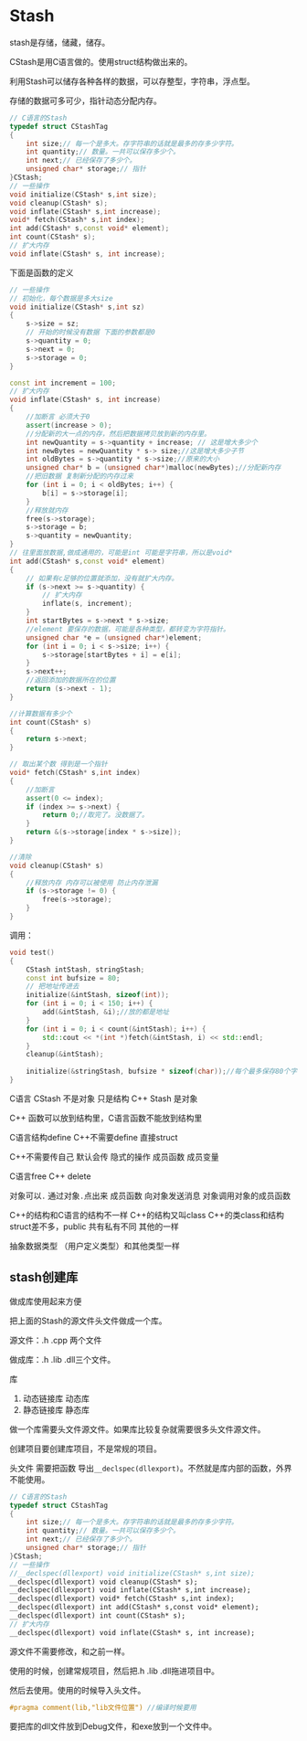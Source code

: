 # Stash

stash是存储，储藏，储存。

CStash是用C语言做的。使用struct结构做出来的。

利用Stash可以储存各种各样的数据，可以存整型，字符串，浮点型。

存储的数据可多可少，指针动态分配内存。

```c++
// C语言的Stash
typedef struct CStashTag
{
    int size;// 每一个是多大。存字符串的话就是最多的存多少字符。
    int quantity;// 数量。一共可以保存多少个。
    int next;// 已经保存了多少个。
    unsigned char* storage;// 指针
}CStash;
// 一些操作
void initialize(CStash* s,int size);
void cleanup(CStash* s);
void inflate(CStash* s,int increase);
void* fetch(CStash* s,int index);
int add(CStash* s,const void* element);
int count(CStash* s);
// 扩大内存
void inflate(CStash* s, int increase);
```

下面是函数的定义

```c++
// 一些操作
// 初始化，每个数据是多大size
void initialize(CStash* s,int sz)
{
    s->size = sz;
    // 开始的时候没有数据 下面的参数都是0
    s->quantity = 0;
    s->next = 0;
    s->storage = 0;
}

const int increment = 100;
// 扩大内存
void inflate(CStash* s, int increase)
{
    //加断言 必须大于0
    assert(increase > 0);
    //分配新的大一点的内存，然后把数据拷贝放到新的内存里。
    int newQuantity = s->quantity + increase; // 这是增大多少个
    int newBytes = newQuantity * s-> size;//这是增大多少子节
    int oldBytes = s->quantity * s->size;//原来的大小
    unsigned char* b = (unsigned char*)malloc(newBytes);//分配新内存
    //把旧数据 复制新分配的内存过来
    for (int i = 0; i < oldBytes; i++) {
        b[i] = s->storage[i];
    }
    //释放就内存
    free(s->storage);
    s->storage = b;
    s->quantity = newQuantity;
}
// 往里面放数据,做成通用的，可能是int 可能是字符串，所以是void*
int add(CStash* s,const void* element)
{
    // 如果有c足够的位置就添加，没有就扩大内存。
    if (s->next >= s->quantity) {
        // 扩大内存
        inflate(s, increment);
    }
    int startBytes = s->next * s->size;
    //element 要保存的数据，可能是各种类型，都转变为字符指针。
    unsigned char *e = (unsigned char*)element;
    for (int i = 0; i < s->size; i++) {
        s->storage[startBytes + i] = e[i];
    }
    s->next++;
    //返回添加的数据所在的位置
    return (s->next - 1);
}

//计算数据有多少个
int count(CStash* s)
{
    return s->next;
}

// 取出某个数 得到是一个指针
void* fetch(CStash* s,int index)
{
    //加断言
    assert(0 <= index);
    if (index >= s->next) {
        return 0;//取完了。没数据了。
    }
    return &(s->storage[index * s->size]);
}

//清除
void cleanup(CStash* s)
{
    //释放内存 内存可以被使用 防止内存泄漏
    if (s->storage != 0) {
        free(s->storage);
    }
}
```

调用：

```c++
void test()
{
    CStash intStash, stringStash;
    const int bufsize = 80;
    // 把地址传进去
    initialize(&intStash, sizeof(int));
    for (int i = 0; i < 150; i++) {
        add(&intStash, &i);//放的都是地址
    }
    for (int i = 0; i < count(&intStash); i++) {
        std::cout << *(int *)fetch(&intStash, i) << std::endl;
    }
    cleanup(&intStash);
    
    initialize(&stringStash, bufsize * sizeof(char));//每个最多保存80个字符
}
```

C语言 CStash 不是对象 只是结构
C++ Stash 是对象

C++ 函数可以放到结构里，C语言函数不能放到结构里

C语言结构define C++不需要define 直接struct

C++不需要传自己  默认会传 隐式的操作
成员函数 成员变量

C语言free  C++ delete

对象可以`.`    通过对象`.`点出来  成员函数 
向对象发送消息  对象调用对象的成员函数

C++的结构和C语言的结构不一样
C++的结构又叫class
C++的类class和结构struct差不多，public 共有私有不同 其他的一样

抽象数据类型 （用户定义类型）和其他类型一样 

## stash创建库

做成库使用起来方便

把上面的Stash的源文件头文件做成一个库。

源文件：.h .cpp 两个文件 

做成库：.h .lib .dll三个文件。

库

1. 动态链接库 动态库
2. 静态链接库 静态库

做一个库需要头文件源文件。如果库比较复杂就需要很多头文件源文件。

创建项目要创建库项目，不是常规的项目。

头文件 需要把函数 导出`__declspec(dllexport)`。不然就是库内部的函数，外界不能使用。

```c++
// C语言的Stash
typedef struct CStashTag
{
    int size;// 每一个是多大。存字符串的话就是最多的存多少字符。
    int quantity;// 数量。一共可以保存多少个。
    int next;// 已经保存了多少个。
    unsigned char* storage;// 指针
}CStash;
// 一些操作
//__declspec(dllexport) void initialize(CStash* s,int size);
__declspec(dllexport) void cleanup(CStash* s);
__declspec(dllexport) void inflate(CStash* s,int increase);
__declspec(dllexport) void* fetch(CStash* s,int index);
__declspec(dllexport) int add(CStash* s,const void* element);
__declspec(dllexport) int count(CStash* s);
// 扩大内存
__declspec(dllexport) void inflate(CStash* s, int increase);
```

源文件不需要修改，和之前一样。

使用的时候，创建常规项目，然后把.h .lib .dll拖进项目中。

然后去使用。使用的时候导入头文件。

```c++
#pragma comment(lib,"lib文件位置") //编译时候要用
```

要把库的dll文件放到Debug文件，和exe放到一个文件中。

